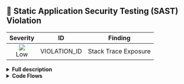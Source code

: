 
## 🎯 Static Application Security Testing (SAST) Violation
<div align='center'>

| Severity                | ID                  | Finding                  |
| :---------------------: | :-----------------------------------: |:-----------------------------------: |
| ![](https://raw.githubusercontent.com/jfrog/frogbot/master/resources/v2/applicableLowSeverity.png)<br>     Low | VIOLATION_ID | Stack Trace Exposure |

</div>

<details id="violation2">
<summary><b>Full description</b></summary>

### Violation Details
|  |  |
| :--- | :--- |
__Policies:__| xsc-policy-1
__Watch Name:__| xsc-watch
__CWE:__| CWE-89
__Rule ID:__| java-sql-injection


### Overview
Stack trace exposure is a type of security vulnerability that occurs when a program reveals
sensitive information, such as the names and locations of internal files and variables,
in error messages or other diagnostic output. This can happen when a program crashes or
encounters an error, and the stack trace (a record of the program's call stack at the time
of the error) is included in the output.

</details>

<details>
<summary> <b>Code Flows</b> </summary>
<br>


<details>
<summary> <b>Vulnerable data flow analysis result</b> </summary>
<br>


↘️ `other-snippet` (at file2 line 1)

↘️ `snippet` (at file line 0)


</details>

<details>
<summary> <b>Vulnerable data flow analysis result</b> </summary>
<br>


↘️ `a-snippet` (at file line 10)

↘️ `snippet` (at file line 0)


</details>


</details>
